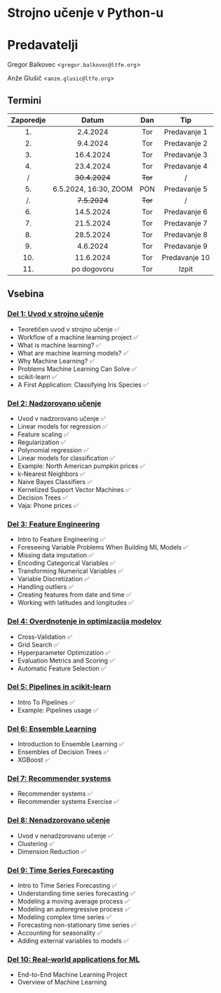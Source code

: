 # Strojno učenje v Python-u

# Predavatelji
Gregor Balkovec \<`gregor.balkovec@ltfe.org`\>

Anže Glušič \<`anze.glusic@ltfe.org`\>

## Termini

| Zaporedje | Datum         | Dan   | Tip |
| :---:     | :---:         | :---: | :---: |
| 1.        | 2.4.2024     | Tor   | Predavanje 1 |
| 2.        | 9.4.2024     | Tor   | Predavanje 2 | 
| 3.        | 16.4.2024     | Tor   | Predavanje 3 |
| 4.        | 23.4.2024     | Tor   | Predavanje 4 |
| /         | ~~30.4.2024~~     | ~~Tor~~   | / |
| 5.        | 6.5.2024, 16:30, ZOOM      | PON   | Predavanje 5 |
| /.        | ~~7.5.2024~~      | ~~Tor~~   | / |
| 6.        | 14.5.2024      | Tor   | Predavanje 6 |
| 7.        | 21.5.2024      | Tor   | Predavanje 7 |
| 8.        | 28.5.2024      | Tor   | Predavanje 8 |
| 9.        | 4.6.2024      | Tor   | Predavanje 9 |
| 10.       | 11.6.2024      | Tor   | Predavanje 10 |
| 11.       | po dogovoru     | Tor   | Izpit |

## Vsebina

### [Del 1: Uvod v strojno učenje](./01_Uvod_v_strojno_ucenje/README.md)
- Teoretičen uvod v strojno učenje ✅
- Workflow of a machine learning project ✅
- What is machine learning? ✅
- What are machine learning models? ✅
- Why Machine Learning? ✅
- Problems Machine Learning Can Solve ✅
- scikit-learn ✅
- A First Application: Classifying Iris Species ✅

### [Del 2: Nadzorovano učenje](./02_Nadzorovano_ucenje/README.md)
- Uvod v nadzorovano učenje ✅
- Linear models for regression ✅
- Feature scaling ✅
- Regularization ✅
- Polynomial regression ✅
- Linear models for classification ✅
- Example: North American pumpkin prices ✅
- k-Nearest Neighbors ✅
- Naive Bayes Classifiers ✅
- Kernelized Support Vector Machines ✅
- Decision Trees ✅
- Vaja: Phone prices ✅

### [Del 3: Feature Engineering](./03_Feature_Engineering/README.md)
- Intro to Feature Engineering ✅
- Foreseeing Variable Problems When Building ML Models ✅
- Missing data imputation ✅
- Encoding Categorical Variables ✅
- Transforming Numerical Variables ✅
- Variable Discretization ✅
- Handling outliers ✅
- Creating features from date and time ✅
- Working with latitudes and longitudes ✅

### [Del 4: Overdnotenje in optimizacija modelov](./04_Overdnotenje_in_optimizacija_modelov/README.md)
- Cross-Validation ✅
- Grid Search ✅
- Hyperparameter Optimization ✅
- Evaluation Metrics and Scoring ✅
- Automatic Feature Selection ✅

### [Del 5: Pipelines in scikit-learn](./05_Pipelines_in_scikit-learn/README.md) 
- Intro To Pipelines ✅
- Example: Pipelines usage ✅

### [Del 6: Ensemble Learning](./06_Ensemble_Learning/README.md)
- Introduction to Ensemble Learning ✅
- Ensembles of Decision Trees ✅
- XGBoost ✅

### [Del 7: Recommender systems](./07_Recommender_systems/README.md)
- Recommender systems ✅
- Recommender systems Exercise ✅

### [Del 8: Nenadzorovano učenje](./08_Nenadzorovano_ucenje/README.md)
- Uvod v nenadzorovano učenje ✅
- Clustering ✅
- Dimension Reduction ✅

### [Del 9: Time Series Forecasting](./09_Time_Series_Forecasting/README.md)
- Intro to Time Series Forecasting ✅
- Understanding time series forecasting ✅
- Modeling a moving average process ✅
- Modeling an autoregressive process ✅ 
- Modeling complex time series ✅
- Forecasting non-stationary time series ✅
- Accounting for seasonality ✅
- Adding external variables to models ✅

### [Del 10: Real-world applications for ML](./10_Real-world_applications_for_ML/README.md)
- End-to-End Machine Learning Project
- Overview of Machine Learning
